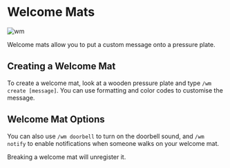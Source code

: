 # Welcome Mats

![wm](http://image.prntscr.com/image/b773483f1b664029994fce10834727fa.png)

Welcome mats allow you to put a custom message onto a pressure plate.

## Creating a Welcome Mat

To create a welcome mat, look at a wooden pressure plate and type `/wm create [message]`. You can use formatting and color codes to customise the message.

## Welcome Mat Options

You can also use `/wm doorbell` to turn on the doorbell sound, and `/wm notify` to enable notifications when someone walks on your welcome mat.

Breaking a welcome mat will unregister it.
